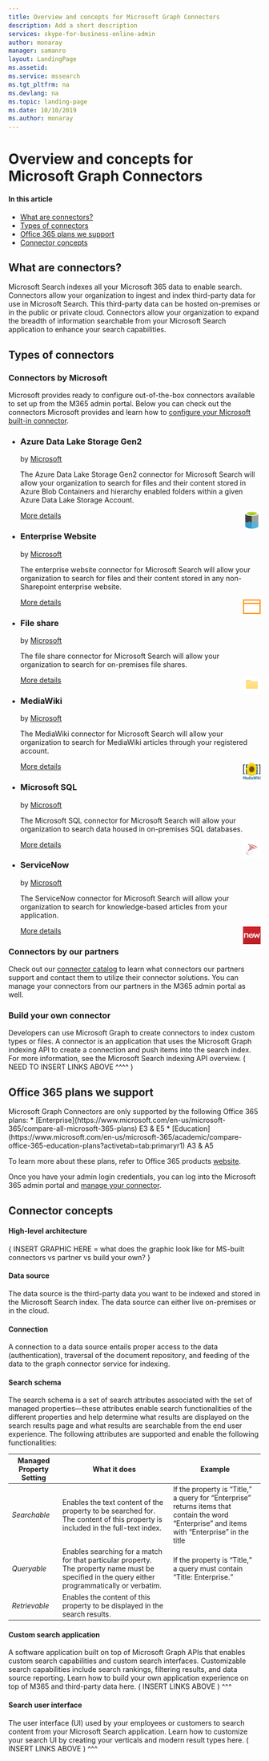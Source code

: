 ```yaml
---
title: Overview and concepts for Microsoft Graph Connectors
description: Add a short description
services: skype-for-business-online-admin
author: monaray
manager: samanro
layout: LandingPage
ms.assetid: 
ms.service: mssearch
ms.tgt_pltfrm: na
ms.devlang: na
ms.topic: landing-page
ms.date: 10/10/2019
ms.author: monaray
---
```


# Overview and concepts for Microsoft Graph Connectors

#### In this article
* <a href="#connectors">What are connectors?</a>
* <a href="#types">Types of connectors</a>
* <a href="#office365">Office 365 plans we support</a>
* <a href="concepts">Connector concepts</a>

<h2 id="connectors">What are connectors?</h2>

Microsoft Search indexes all your Microsoft 365 data to enable search. Connectors allow your organization to ingest and index third-party data for use in Microsoft Search. This third-party data can be hosted on-premises or in the public or private cloud. Connectors allow your organization to expand the breadth of information searchable from your Microsoft Search application to enhance your search capabilities. 


<h2 id="types">Types of connectors</h2>

### Connectors by Microsoft
Microsoft provides ready to configure out-of-the-box connectors available to set up from the M365 admin portal. Below you can check out the connectors Microsoft provides and learn how to [configure your Microsoft built-in connector](configure-connector.md).

<ul class="panelContent cardsZ">
    <li>
        <div class="cardSize">
            <div class="cardPadding">
                <div class="card">
                    <div class="cardText">
                        <h3>Azure Data Lake Storage Gen2</h3>
                        <p>by <a href="https://www.microsoft.com">Microsoft</a></p>
                        <p>The Azure Data Lake Storage Gen2 connector for Microsoft Search will allow your organization to search for files and their content stored in Azure Blob Containers and hierarchy enabled folders within a given Azure Data Lake Storage Account.</p>
                        <p><a href=azure-data-lake-connector.md>More details</a> <img src="Azure_Data_Lake_Small.png" alt="ADLS logo" width="35" height="35" align="right"></p>
                    </div>
                </div>
            </div>
        </div>
    </li>
    <li>
        <div class="cardSize">
            <div class="cardPadding">
                <div class="card">
                    <div class="cardText">
                        <h3>Enterprise Website</h3>
                        <p>by <a href="https://www.microsoft.com">Microsoft</a></p>
                        <p>The enterprise website connector for Microsoft Search will allow your organization to search for files and their content stored in any non-Sharepoint enterprise website.</p> <a href=enterprise-web-connector.md>More details</a> <img src="IntranetSites_Small.png" alt="Enterprise Website" width="35" height="35" align="right"></p>
                    </div>
                </div>
            </div>
        </div>
    </li>
    <li>
        <div class="cardSize">
            <div class="cardPadding">
                <div class="card">
                    <div class="cardText">
                        <h3>File share</h3>
                        <p>by <a href="https://www.microsoft.com">Microsoft</a></p>
                        <p>The file share connector for Microsoft Search will allow your organization to search for on-premises file shares.</p>
                        <p><a href=file-share-connector.md>More details</a> <img src="FileConnectorLogo_Small.png" alt="ADLS logo" width="35" height="35" align="right"></p>
                    </div>
                </div>
            </div>
        </div>
    </li>
</ul>
<ul class="panelContent cardsZ">
    <li>
        <div class="cardSize">
            <div class="cardPadding">
                <div class="card">
                    <div class="cardText">
                        <h3>MediaWiki</h3>
                        <p>by <a href="https://www.microsoft.com">Microsoft</a></p>
                        <p>The MediaWiki connector for Microsoft Search will allow your organization to search for MediaWiki articles through your registered account.</p>
                        <p><a href=mediawiki-connector.md>More details</a> <img src="MediaWiki_Small.png" alt="Enterprise Website" width="35" height="35" align="right"></p>
                    </div>
                </div>
            </div>
        </div>
    </li>
    <li>
        <div class="cardSize">
            <div class="cardPadding">
                <div class="card">
                    <div class="cardText">
                        <h3>Microsoft SQL</h3>
                        <p>by <a href="https://www.microsoft.com">Microsoft</a></p>
                        <p>The Microsoft SQL connector for Microsoft Search will allow your organization to search data housed in on-premises SQL databases.</p>
                        <p><a href=MSSQL-connector.md>More details</a> <img src="SqlConnectorLogo_Small.png" alt="Enterprise Website" width="35" height="35" align="right"></p>
                    </div>
                </div>
            </div>
        </div>
    </li>
    <li>
        <div class="cardSize">
            <div class="cardPadding">
                <div class="card">
                    <div class="cardText">
                        <h3>ServiceNow</h3>
                        <p>by <a href="https://www.microsoft.com">Microsoft</a></p>
                        <p>The ServiceNow connector for Microsoft Search will allow your organization to search for knowledge-based articles from your application.</p>
                        <p><a href=servicenow-connector.md>More details</a> <img src="ServiceNow_Small.png" alt="Enterprise Website" width="35" height="35" align="right"></p>
                    </div>
                </div>
            </div>
        </div>
    </li>
</ul>
 

### Connectors by our partners
Check out our [connector catalog](connector-catalog.md) to learn what connectors our partners support and contact them to utilize their connector solutions. You can manage your connectors from our partners in the M365 admin portal as well. 

### Build your own connector
Developers can use Microsoft Graph to create connectors to index custom types or files. A connector is an application that uses the Microsoft Graph indexing API to create a connection and push items into the search index. For more information, see the Microsoft Search indexing API overview.
( NEED TO INSERT LINKS ABOVE ^^^^ )


<h2 id="office365">Office 365 plans we support</h2>
Microsoft Graph Connectors are only supported by the following Office 365 plans:
* [Enterprise](https://www.microsoft.com/en-us/microsoft-365/compare-all-microsoft-365-plans) E3 & E5
* [Education](https://www.microsoft.com/en-us/microsoft-365/academic/compare-office-365-education-plans?activetab=tab:primaryr1) A3 & A5

To learn more about these plans, refer to Office 365 products [website](https://products.office.com/en-us/compare-all-microsoft-office-products-b?&t41437&activetab=tab:primaryr1). 

Once you have your admin login credentials, you can log into the Microsoft 365 admin portal and [manage your connector](manage-connector.md).


<h2 id="concepts">Connector concepts</h2>

#### High-level architecture
{ INSERT GRAPHIC HERE = what does the graphic look like for MS-built connectors vs partner vs build your own? } 

#### Data source
The data source is the third-party data you want to be indexed and stored in the Microsoft Search index. The data source can either live on-premises or in the cloud.

#### Connection 
A connection to a data source entails proper access to the data (authentication), traversal of the document repository, and feeding of the data to the graph connector service for indexing. 

#### Search schema 
The search schema is a set of search attributes associated with the set of managed properties—these attributes enable search functionalities of the different properties and help determine what results are displayed on the search results page and what results are searchable from the end user experience. The following attributes are supported and enable the following functionalities:

**Managed Property Setting** | **What it does** | **Example**
--- | --- | ---
*Searchable* | Enables the text content of the property to be searched for. The content of this property is included in the full-text index. | If the property is “Title,” a query for “Enterprise” returns items that contain the word “Enterprise” and items with “Enterprise” in the title
*Queryable* | Enables searching for a match for that particular property. The property name must be specified in the query either programmatically or verbatim. | If the property is “Title,” a query must contain “Title: Enterprise.”
*Retrievable* | Enables the content of this property to be displayed in the search results. | 

#### Custom search application 
A software application built on top of Microsoft Graph APIs that enables custom search capabilities and custom search interfaces. Customizable search capabilities include search rankings, filtering results, and data source reporting. Learn how to build your own application experience on top of M365 and third-party data here. 
( INSERT LINKS ABOVE ) ^^^

#### Search user interface
The user interface (UI) used by your employees or customers to search content from your Microsoft Search application. Learn how to customize your search UI by creating your verticals and modern result types here.
( INSERT LINKS ABOVE ) ^^^

